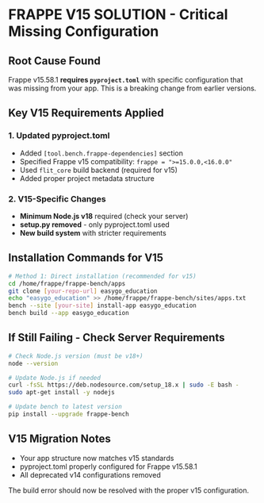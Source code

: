 # FRAPPE V15 SOLUTION - Critical Missing Configuration

## Root Cause Found
Frappe v15.58.1 **requires `pyproject.toml`** with specific configuration that was missing from your app. This is a breaking change from earlier versions.

## Key V15 Requirements Applied

### 1. Updated pyproject.toml
- Added `[tool.bench.frappe-dependencies]` section
- Specified Frappe v15 compatibility: `frappe = ">=15.0.0,<16.0.0"`
- Used `flit_core` build backend (required for v15)
- Added proper project metadata structure

### 2. V15-Specific Changes
- **Minimum Node.js v18** required (check your server)
- **setup.py removed** - only pyproject.toml used
- **New build system** with stricter requirements

## Installation Commands for V15

```bash
# Method 1: Direct installation (recommended for v15)
cd /home/frappe/frappe-bench/apps
git clone [your-repo-url] easygo_education
echo "easygo_education" >> /home/frappe/frappe-bench/sites/apps.txt
bench --site [your-site] install-app easygo_education
bench build --app easygo_education
```

## If Still Failing - Check Server Requirements

```bash
# Check Node.js version (must be v18+)
node --version

# Update Node.js if needed
curl -fsSL https://deb.nodesource.com/setup_18.x | sudo -E bash -
sudo apt-get install -y nodejs

# Update bench to latest version
pip install --upgrade frappe-bench
```

## V15 Migration Notes
- Your app structure now matches v15 standards
- pyproject.toml properly configured for Frappe v15.58.1
- All deprecated v14 configurations removed

The build error should now be resolved with the proper v15 configuration.
